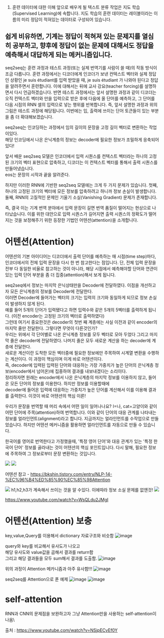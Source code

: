 1. 훈련 데이터에 대한 이해
앞으로 배우게 될 텍스트 분류 작업은 지도 학습(Supervised Learning)에 속합니다. 지도 학습의 훈련 데이터는 레이블이라는 이름의 미리 정답이 적혀있는 데이터로 구성되어 있습니다. 
## 쉽게 비유하면, 기계는 정답이 적혀져 있는 문제지를 열심히 공부하고, 향후에 정답이 없는 문제에 대해서도 정답을 예측해서 대답하게 되는 메커니즘입니다.


seq2seq는 훈련 과정과 테스트 과정(또는 실제 번역기를 사람이 쓸 때)의 작동 방식이 조금 다릅니다. 훈련 과정에서는 디코더에게 인코더가 보낸 컨텍스트 벡터와 실제 정답인 상황인 <sos> je suis étudiant를 입력 받았을 때, je suis étudiant <eos>가 나와야 된다고 정답을 알려주면서 훈련합니다. 이에 대해서는 뒤에 교사 강요(teacher forcing)를 설명하면서 다시 언급하겠습니다. 반면 테스트 과정에서는 앞서 설명한 과정과 같이 디코더는 오직 컨텍스트 벡터와 <sos>만을 입력으로 받은 후에 다음에 올 단어를 예측하고, 그 단어를 다음 시점의 RNN 셀의 입력으로 넣는 행위를 반복합니다. 즉, 앞서 설명한 과정과 위의 그림은 테스트 과정에 해당됩니다. 이번에는 입, 출력에 쓰이는 단어 토큰들이 있는 부분을 좀 더 확대해보겠습니다.
 
 seq2seq는 인코딩하는 과정에서 임의 길이의 문장을 고정 길이 벡터로 변환하는 작업이있다.\
 해당 인코딩에서 나온 은닉계층의 정보는 decoder에 필요한 정보가 조밀하게 응축되어있다!


앞서 배운 seq2seq 모델은 인코더에서 입력 시퀀스를 컨텍스트 벡터라는 하나의 고정된 크기의 벡터 표현으로 압축하고, 디코더는 이 컨텍스트 벡터를 통해서 출력 시퀀스를 만들어냈습니다. \
 eos는 문장의 시작과 끝을 알려준다.

하지만 이러한 RNN에 기반한 seq2seq 모델에는 크게 두 가지 문제가 있습니다.
첫째, 하나의 고정된 크기의 벡터에 모든 정보를 압축하려고 하니까 정보 손실이 발생합니다.
둘째, RNN의 고질적인 문제인 기울기 소실(Vanishing Gradient) 문제가 존재합니다.

즉, 결국 이는 기계 번역 분야에서 입력 문장이 길면 번역 품질이 떨어지는 현상으로 나타났습니다. 이를 위한 대안으로 입력 시퀀스가 길어지면 출력 시퀀스의 정확도가 떨어지는 것을 보정해주기 위한 등장한 기법인 어텐션(attention)을 소개합니다.


# 어텐션(Attention)
어텐션의 기본 아이디어는 디코더에서 출력 단어를 예측하는 매 시점(time step)마다, 인코더에서의 전체 입력 문장을 다시 한 번 참고한다는 점입니다. 단, 전체 입력 문장을 전부 다 동일한 비율로 참고하는 것이 아니라, 해당 시점에서 예측해야할 단어와 연관이 있는 입력 단어 부분을 좀 더 집중(attention)해서 보게 됩니다.

seq2seq에서 정보는 마지막 은닉상태만을 Decoder에 전달하였다. 이점을 개선하고자 모든 은닉계층의 정보를 Decoder에 전달한다.\
이러면 Decoder에 들어가는 벡터의 크기는 입력의 크기와 동일하게 되므로 정보 손실이 발생하지 않게 된다.\
예를 들어 5개의 단어가 입력됐다고 하면 입력수와 같은 5개의 5벡터를 출력하게 됩니다. (이전 encoder는 고정된 크기의 벡터로 출력하였다)\
그런데 여기서 중요한것은 decoder의 첫번 째 계층에는 사실 이전과 같이 encoder의 마지막 줄만 전달한다. 그렇다면 무엇이 다른것인가?\
우리는 위에서 각 단어별로 나온 은닉계층 정보를 모두 벡터로 모아 두었다 그리고 마지막 줄은 decoder에 전달하였다. 나머지 줄은 모두 새로운 계산을 하는 decoder에 계층에 전달한다.\
새로운 계산이란 도착한 모든 벡터중에 필요한 정보에만 주목하여 시계열 변환을 수행하는 계산이다. 이 과정이 핵심이며 이게 바로 어텐션이다.\
즉, decoder에 입력된 입력된 단어와 대응하는 가장 가중치가 높은 단어의 은닉계층 정보(encoder에서 넘어온)에 집중하여 결과를 내보내겠다는 소리이다.\
정리하자면 원래는 encoder에서 나온 은닉계층의 마지막 정보를 이용하지 않고, 들어온 모든 단어의 정보를 이용한다. 하지만 정보를 이용할때에\
decoder에 들어온 입력에 대응하는 가중치가 높은 단어를 계산해서 이를 이용해 결과를 출력한다. 이것이 바로 어텐션의 핵심 이론!

우리가 문장을 번역할 때 머리 속에서 어떤 일이 일어나나요? I=나, cat=고양이와 같이 어떤 단어에 주목(attention)하여 번역합니다. 이와 같이 단어의 대응 관계를 나타내는 정보를 얼라인먼트(alignment)라고 합니다. 지금까지는 얼라인먼트를 수작업으로 만들었습니다. 하지만 어텐션 메커니즘을 활용하면 얼라인먼트를 자동으로 만들 수 있습니다. 

한국어를 영어로 번역한다고 가정했을때, '특정 영어 단어'와 대응 관계가 있는 '특정 한국어 단어' 정보를 골라내는 것이 어텐션의 핵심 포인트입니다. 다시 말해, 필요한 정보에 주목하여 그 정보로부터 문장 변환하는 것입니다.

<img src=https://user-images.githubusercontent.com/37290818/116643395-f03d8f00-a9ab-11eb-913f-4b90da5c0cbd.png>
<img src=https://user-images.githubusercontent.com/37290818/116643473-1e22d380-a9ac-11eb-874e-b92fb22379fc.png>


어텐션 참고 - https://bkshin.tistory.com/entry/NLP-14-%EC%96%B4%ED%85%90%EC%85%98Attention

<img src=https://user-images.githubusercontent.com/37290818/116801775-c15c2000-ab47-11eb-8890-d6a11bc38e6c.png>
h1,h2,h3가 계속해서 쓰이는 것을 알 수있다. 이에따라 정보 소실 문제를 없앤것!
<img src=https://user-images.githubusercontent.com/37290818/116801792-e05ab200-ab47-11eb-8812-b69983cf54ea.png>


https://www.youtube.com/watch?v=WsQLdu2JMgI
 
 
 
# 어텐션(Attention) 보충
 
 key,value,Query를 이용해서 dictionary 자료구조와 비슷함
 ![image](https://user-images.githubusercontent.com/37290818/147190890-f12f8a6a-4e2b-4f1b-acea-32a401287d96.png)

query와 key를 비교해서 유사도가 나오고\
 해당 유사도와 value값을 곱해서 결과를 return함\
 그리고 해당 결과들을 모두 sum해서 결과를 도출함.
![image](https://user-images.githubusercontent.com/37290818/147190958-0949a936-1fa1-4bfb-9894-6e47e624cb07.png)
 
 위의 과정이 Attention 메카니즘과 아주 유사함!!!
 ![image](https://user-images.githubusercontent.com/37290818/147191436-2b274969-8cdd-42b9-a44f-3919d65e9f68.png)

 
 seq2seq를 Attention으로 푼 예제
 ![image](https://user-images.githubusercontent.com/37290818/147191520-c06fa262-c946-4df5-9349-0e37ea41f7dd.png)
 ![image](https://user-images.githubusercontent.com/37290818/147191537-7d6d689c-3e0b-4430-a8c1-67374290a9e3.png)
 
 
 
 # self-attention
 
 RNN과 CNN의 문제점을 보완하고자 그냥 Attention만을 사용하는 self-attention이 나옴\

 출처 : https://www.youtube.com/watch?v=NSjpECvEf0Y 
 
 

